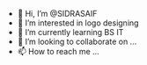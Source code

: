 - 👋 Hi, I’m @SIDRASAIF
- 👀 I’m interested in logo designing
- 🌱 I’m currently learning BS IT
- 💞️ I’m looking to collaborate on ...
- 📫 How to reach me ...

<!---
SIDRASAIF/SIDRASAIF is a ✨ special ✨ repository because its `README.md` (this file) appears on your GitHub profile.
You can click the Preview link to take a look at your changes.
--->
